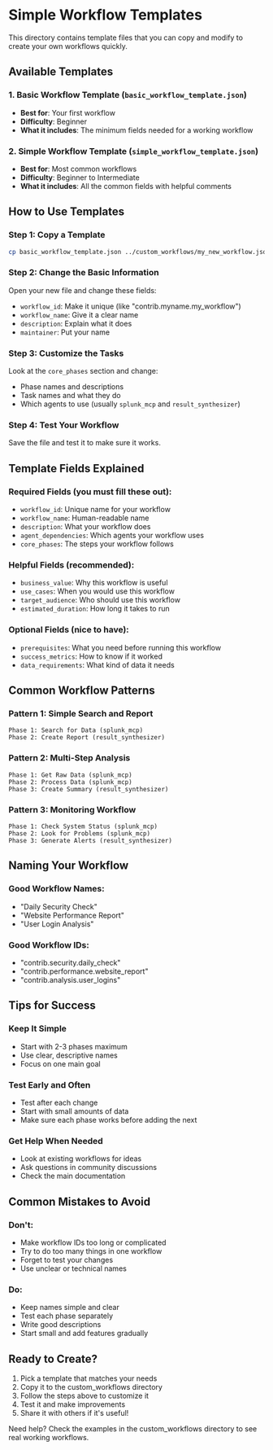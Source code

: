 # Simple Workflow Templates

This directory contains template files that you can copy and modify to create your own workflows quickly.

## Available Templates

### 1. Basic Workflow Template (`basic_workflow_template.json`)
- **Best for**: Your first workflow
- **Difficulty**: Beginner
- **What it includes**: The minimum fields needed for a working workflow

### 2. Simple Workflow Template (`simple_workflow_template.json`)
- **Best for**: Most common workflows
- **Difficulty**: Beginner to Intermediate
- **What it includes**: All the common fields with helpful comments

## How to Use Templates

### Step 1: Copy a Template
```bash
cp basic_workflow_template.json ../custom_workflows/my_new_workflow.json
```

### Step 2: Change the Basic Information
Open your new file and change these fields:
- `workflow_id`: Make it unique (like "contrib.myname.my_workflow")
- `workflow_name`: Give it a clear name
- `description`: Explain what it does
- `maintainer`: Put your name

### Step 3: Customize the Tasks
Look at the `core_phases` section and change:
- Phase names and descriptions
- Task names and what they do
- Which agents to use (usually `splunk_mcp` and `result_synthesizer`)

### Step 4: Test Your Workflow
Save the file and test it to make sure it works.

## Template Fields Explained

### Required Fields (you must fill these out):
- `workflow_id`: Unique name for your workflow
- `workflow_name`: Human-readable name
- `description`: What your workflow does
- `agent_dependencies`: Which agents your workflow uses
- `core_phases`: The steps your workflow follows

### Helpful Fields (recommended):
- `business_value`: Why this workflow is useful
- `use_cases`: When you would use this workflow
- `target_audience`: Who should use this workflow
- `estimated_duration`: How long it takes to run

### Optional Fields (nice to have):
- `prerequisites`: What you need before running this workflow
- `success_metrics`: How to know if it worked
- `data_requirements`: What kind of data it needs

## Common Workflow Patterns

### Pattern 1: Simple Search and Report
```
Phase 1: Search for Data (splunk_mcp)
Phase 2: Create Report (result_synthesizer)
```

### Pattern 2: Multi-Step Analysis
```
Phase 1: Get Raw Data (splunk_mcp)
Phase 2: Process Data (splunk_mcp)
Phase 3: Create Summary (result_synthesizer)
```

### Pattern 3: Monitoring Workflow
```
Phase 1: Check System Status (splunk_mcp)
Phase 2: Look for Problems (splunk_mcp)
Phase 3: Generate Alerts (result_synthesizer)
```

## Naming Your Workflow

### Good Workflow Names:
- "Daily Security Check"
- "Website Performance Report"
- "User Login Analysis"

### Good Workflow IDs:
- "contrib.security.daily_check"
- "contrib.performance.website_report"
- "contrib.analysis.user_logins"

## Tips for Success

### Keep It Simple
- Start with 2-3 phases maximum
- Use clear, descriptive names
- Focus on one main goal

### Test Early and Often
- Test after each change
- Start with small amounts of data
- Make sure each phase works before adding the next

### Get Help When Needed
- Look at existing workflows for ideas
- Ask questions in community discussions
- Check the main documentation

## Common Mistakes to Avoid

### Don't:
- Make workflow IDs too long or complicated
- Try to do too many things in one workflow
- Forget to test your changes
- Use unclear or technical names

### Do:
- Keep names simple and clear
- Test each phase separately
- Write good descriptions
- Start small and add features gradually

## Ready to Create?

1. Pick a template that matches your needs
2. Copy it to the custom_workflows directory
3. Follow the steps above to customize it
4. Test it and make improvements
5. Share it with others if it's useful!

Need help? Check the examples in the custom_workflows directory to see real working workflows.
